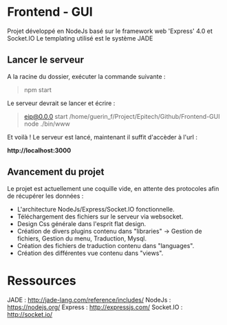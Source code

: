 # Frontend - GUI

Projet développé en NodeJs basé sur le framework web 'Express' 4.0 et Socket.IO
Le templating utilisé est le système JADE

## Lancer le serveur

A la racine du dossier, exécuter la commande suivante : 

> npm start

Le serveur devrait se lancer et écrire :

> eip@0.0.0 start /home/guerin_f/Project/Epitech/Github/Frontend-GUI
> node ./bin/www

Et voilà ! Le serveur est lancé, maintenant il suffit d'accèder à l'url : 

**http://localhost:3000**


## Avancement du projet

Le projet est actuellement une coquille vide, en attente des protocoles afin de récupérer les données : 

- L'architecture NodeJs/Express/Socket.IO fonctionnelle.
- Téléchargement des fichiers sur le serveur via websocket. 
- Design Css générale dans l'esprit flat design.
- Création de divers plugins contenu dans "libraries" -> Gestion de fichiers, Gestion du menu, Traduction, Mysql.
- Création des fichiers de traduction contenu dans "languages".
- Création des différentes vue contenu dans "views".

# Ressources

JADE : http://jade-lang.com/reference/includes/
NodeJs : https://nodejs.org/
Express : http://expressjs.com/
Socket.IO : http://socket.io/